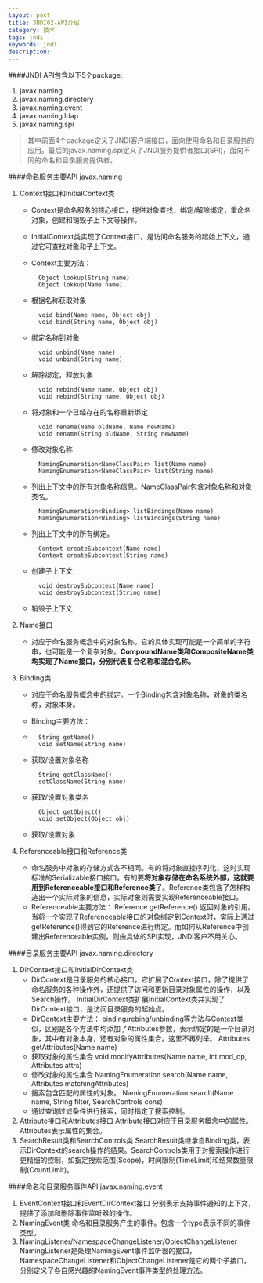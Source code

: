 ```yaml
---
layout: post
title: JNDI02-API介绍
category: 技术
tags: jndi
keywords: jndi
description: 
---
```


####JNDI API包含以下5个package:
1. javax.naming
2. javax.naming.directory
3. javax.naming.event
4. javax.naming.ldap
5. javax.naming.spi
>其中前面4个package定义了JNDI客户端接口，面向使用命名和目录服务的应用。最后的javax.naming.spi定义了JNDI服务提供者接口(SPI)，面向不同的命名和目录服务提供者。

####命名服务主要API javax.naming
1. Context接口和InitialContext类

	* Context是命名服务的核心接口，提供对象查找，绑定/解除绑定，重命名对象，创建和销毁子上下文等操作。
	* InitialContext类实现了Context接口，是访问命名服务的起始上下文，通过它可查找对象和子上下文。
	* Context主要方法：

			Object lookup(String name)
			Object lokkup(Name name)
	* 根据名称获取对象
	
			void bind(Name name, Object obj)
			void bind(String name, Object obj)
	* 绑定名称到对象
		
			void unbind(Name name)
			void unbind(String name)
	* 解除绑定，释放对象
	
			void rebind(Name name, Object obj)
			void rebind(String name, Object obj)
	* 将对象和一个已经存在的名称重新绑定
	
			void rename(Name oldName, Name newName)
			void rename(String oldName, String newName)
	* 修改对象名称
	
			NamingEnumeration<NameClassPair> list(Name name)
			NamingEnumeration<NameClassPair> list(String name)
	* 列出上下文中的所有对象名称信息。NameClassPair包含对象名称和对象类名。
	
			NamingEnumeration<Binding> listBindings(Name name)
			NamingEnumeration<Binding> listBindings(String name)
    * 列出上下文中的所有绑定。
    
			Context createSubcontext(Name name)
			Context createSubcontext(String name)
	* 创建子上下文
	
			void destroySubcontext(Name name)
			void destroySubcontext(String name)
	* 销毁子上下文
	
2. Name接口

	* 对应于命名服务概念中的对象名称。它的具体实现可能是一个简单的字符串，也可能是一个复杂对象。**CompoundName类和CompositeName类均实现了Name接口，分别代表复合名称和混合名称。**

3. Binding类

	* 对应于命名服务概念中的绑定。一个Binding包含对象名称，对象的类名称，对象本身。
	* Binding主要方法：
	* 
			String getName()
			void setName(String name)
	* 获取/设置对象名称
	
			String getClassName()
			setClassName(String name)
	* 获取/设置对象类名
	
			Object getObject()
			void setObject(Object obj)
	* 获取/设置对象
	
4. Referenceable接口和Reference类
	* 命名服务中对象的存储方式各不相同。有的将对象直接序列化，这时实现标准的Serializable接口接口。有的要**将对象存储在命名系统外部，这就要用到Referenceable接口和Reference类**了。Reference类包含了怎样构造出一个实际对象的信息，实际对象则需要实现Referenceable接口。
	* Referenceable主要方法：
Reference getReference() 返回对象的引用。
当将一个实现了Referenceable接口的对象绑定到Context时，实际上通过getReference()得到它的Reference进行绑定。而如何从Reference中创建出Referenceable实例，则由具体的SPI实现，JNDI客户不用关心。

####目录服务主要API javax.naming.directory
1. DirContext接口和InitialDirContext类
	* DirContext是目录服务的核心接口，它扩展了Context接口，除了提供了命名服务的各种操作外，还提供了访问和更新目录对象属性的操作，以及Search操作。
InitialDirContext类扩展InitialContext类并实现了DirContext接口，是访问目录服务的起始点。
	* DirContext主要方法：
	binding/rebing/unbinding等方法与Context类似，区别是各个方法中均添加了Attributes参数，表示绑定的是一个目录对象，其中有对象本身，还有对象的属性集合。这里不再列举。
Attributes getAttributes(Name name)
	* 获取对象的属性集合
void modifyAttributes(Name name, int mod_op, Attributes attrs)
	* 修改对象的属性集合
NamingEnumeration<SearchResult> search(Name name, Attributes matchingAttributes)
	* 搜索包含匹配的属性的对象。
NamingEnumeration<SearchResult> search(Name name, String filter, SearchControls cons)
	* 通过查询过滤条件进行搜索，同时指定了搜索控制。
2. Attribute接口和Attributes接口
Attribute接口对应于目录服务概念中的属性。Attributes表示属性的集合。
3. SearchResult类和SearchControls类
SearchResult类继承自Binding类，表示DirContext的search操作的结果。SearchControls类用于对搜索操作进行更精细的控制，如指定搜索范围(Scope)，时间限制(TimeLimit)和结果数量限制(CountLimit)。

####命名和目录服务事件API javax.naming.event
1. EventContext接口和EventDirContext接口
分别表示支持事件通知的上下文，提供了添加和删除事件监听器的操作。
2. NamingEvent类
命名和目录服务产生的事件。包含一个type表示不同的事件类型。
3. NamingListener/NamespaceChangeListener/ObjectChangeListener
NamingListener是处理NamingEvent事件监听器的接口，NamespaceChangeListener和ObjectChangeListener是它的两个子接口，分别定义了各自感兴趣的NamingEvent事件类型的处理方法。
